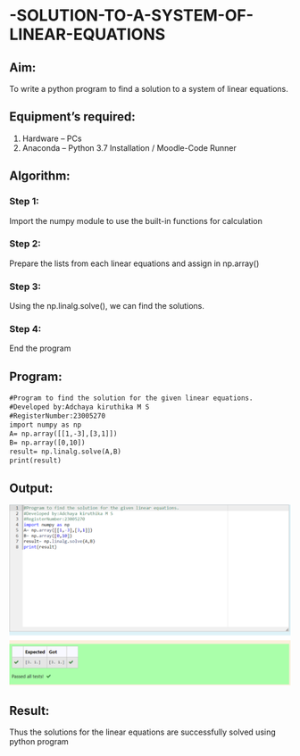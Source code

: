 # -SOLUTION-TO-A-SYSTEM-OF-LINEAR-EQUATIONS
## Aim:
To write a python program to find a solution to a system of linear equations.
## Equipment’s required:
1. 	Hardware – PCs
2. 	Anaconda – Python 3.7 Installation / Moodle-Code Runner
## Algorithm:
### Step 1: 
Import the numpy module to use the built-in functions for calculation
### Step 2: 
Prepare the lists from each linear equations and assign in np.array()
### Step 3: 
Using the np.linalg.solve(), we can find the solutions.
### Step 4: 
End the program
## Program:
```
#Program to find the solution for the given linear equations.
#Developed by:Adchaya kiruthika M S
#RegisterNumber:23005270
import numpy as np
A= np.array([[1,-3],[3,1]])
B= np.array([0,10])
result= np.linalg.solve(A,B)
print(result)

```
## Output:
![Output](/linearequation.png)
## Result: 
Thus the solutions for the linear equations are successfully solved using python program

